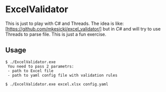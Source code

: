 # ExcelValidator
This is just to play with C# and Threads. The idea is like: [https://github.com/mkesicki/excel_validator/]
but in *C#* and will try to use Threads to parse file. This is just a fun exercise.  

## Usage 
```
$ ./ExcelValidator.exe
 You need to pass 2 parametrs:
 - path to Excel file
 - path to yaml config file with validation rules
```

```
$ ./ExcelValidator.exe excel.xlsx config.yaml
```
